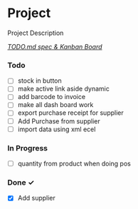 # Project

Project Description

<em>[TODO.md spec & Kanban Board](https://bit.ly/3fCwKfM)</em>

### Todo

- [ ] stock in button  
- [ ] make active link aside dynamic  
- [ ] add barcode to invoice  
- [ ] make all dash board work  
- [ ] export purchase receipt for supplier  
- [ ] Add Purchase from supplier  
- [ ] import data using xml ecel  

### In Progress

- [ ] quantity from product when doing pos  

### Done ✓

- [x] Add supplier  

